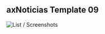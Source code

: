 ## axNoticias Template 09
![List / Screenshots](https://github.com/virla01/axNoticias-Template-8/blob/master/Diseno/template09.jpg)